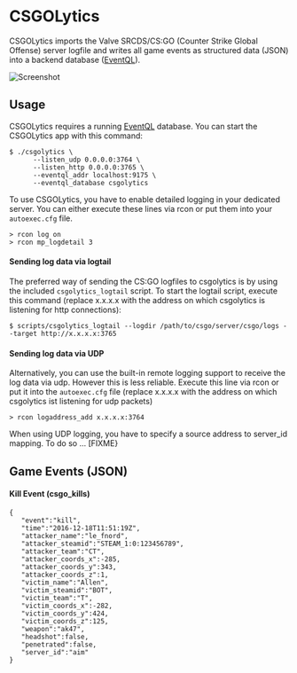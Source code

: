 CSGOLytics
==========

CSGOLytics imports the Valve SRCDS/CS:GO (Counter Strike Global Offense) server logfile and writes all game events as structured data (JSON) into a backend database ([EventQL](https://eventql.io/)).

![Screenshot](https://raw.githubusercontent.com/paulasmuth/csgolytics/master/screenshot.png)

Usage
-----

CSGOLytics requires a running [EventQL](https://eventql.io/) database. You can start the CSGOLytics app with this command:

    $ ./csgolytics \
          --listen_udp 0.0.0.0:3764 \
          --listen_http 0.0.0.0:3765 \
          --eventql_addr localhost:9175 \
          --eventql_database csgolytics

To use CSGOLytics, you have to enable detailed logging in your dedicated server. You can either execute these lines via rcon or put them into your `autoexec.cfg` file.

    > rcon log on
    > rcon mp_logdetail 3

#### Sending log data via logtail

The preferred way of sending the CS:GO logfiles to csgolytics is by using the included `csgolytics_logtail` script. To start the logtail script, execute this command (replace x.x.x.x with the address on which csgolytics is listening for http connections):

    $ scripts/csgolytics_logtail --logdir /path/to/csgo/server/csgo/logs --target http://x.x.x.x:3765
    
#### Sending log data via UDP

Alternatively, you can use the built-in remote logging support to receive the log data via udp. However this is less reliable. Execute this line via rcon or put it into the `autoexec.cfg` file (replace x.x.x.x with the address on which csgolytics ist listening for udp packets)

    > rcon logaddress_add x.x.x.x:3764
    
When using UDP logging, you have to specify a source address to server_id mapping. To do so ... [FIXME}


Game Events (JSON)
------------------

#### Kill Event (csgo_kills)

    {  
       "event":"kill",
       "time":"2016-12-18T11:51:19Z",
       "attacker_name":"le_fnord",
       "attacker_steamid":"STEAM_1:0:123456789",
       "attacker_team":"CT",
       "attacker_coords_x":-285,
       "attacker_coords_y":343,
       "attacker_coords_z":1,
       "victim_name":"Allen",
       "victim_steamid":"BOT",
       "victim_team":"T",
       "victim_coords_x":-282,
       "victim_coords_y":424,
       "victim_coords_z":125,
       "weapon":"ak47",
       "headshot":false,
       "penetrated":false,
       "server_id":"aim"
    }
